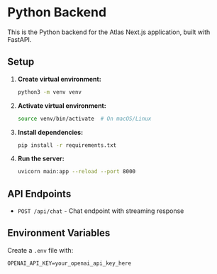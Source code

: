 # Python Backend

This is the Python backend for the Atlas Next.js application, built with FastAPI.

## Setup

1. **Create virtual environment:**
   ```bash
   python3 -m venv venv
   ```

2. **Activate virtual environment:**
   ```bash
   source venv/bin/activate  # On macOS/Linux
   ```

3. **Install dependencies:**
   ```bash
   pip install -r requirements.txt
   ```

4. **Run the server:**
   ```bash
   uvicorn main:app --reload --port 8000
   ```

## API Endpoints

- `POST /api/chat` - Chat endpoint with streaming response

## Environment Variables

Create a `.env` file with:
```
OPENAI_API_KEY=your_openai_api_key_here
```
